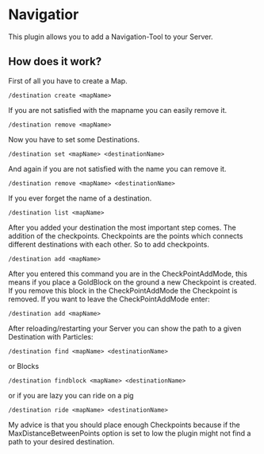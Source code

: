 # Navigatior
This plugin allows you to add a Navigation-Tool to your Server.

## How does it work?
First of all you have to create a Map.
   ```
   /destination create <mapName>
   ```
If you are not satisfied with the mapname you can easily remove it.
   ```
   /destination remove <mapName>
   ```
Now you have to set some Destinations.
   ```
   /destination set <mapName> <destinationName>
   ```
And again if you are not satisfied with the name you can remove it.
   ```
   /destination remove <mapName> <destinationName>
   ```
If you ever forget the name of a destination.
   ```
   /destination list <mapName>
   ```
After you added your destination the most important step comes.
The addition of the checkpoints. Checkpoints are the points which connects
different destinations with each other. So to add checkpoints.
   ```
   /destination add <mapName>
   ```
After you entered this command you are in the CheckPointAddMode, this means if
you place a GoldBlock on the ground a new Checkpoint is created. If you remove
this block in the CheckPointAddMode the Checkpoint is removed.
If you want to leave the CheckPointAddMode enter:
   ```
   /destination add <mapName>
   ```
After reloading/restarting your Server
you can show the path to a given Destination with Particles:
   ```
   /destination find <mapName> <destinationName>
   ```
or Blocks
   ```
   /destination findblock <mapName> <destinationName>
   ```
or if you are lazy you can ride on a pig
   ```
   /destination ride <mapName> <destinationName>
   ```

My advice is that you should place enough Checkpoints because if 
the MaxDistanceBetweenPoints option is set to low the plugin might
not find a path to your desired destination.
